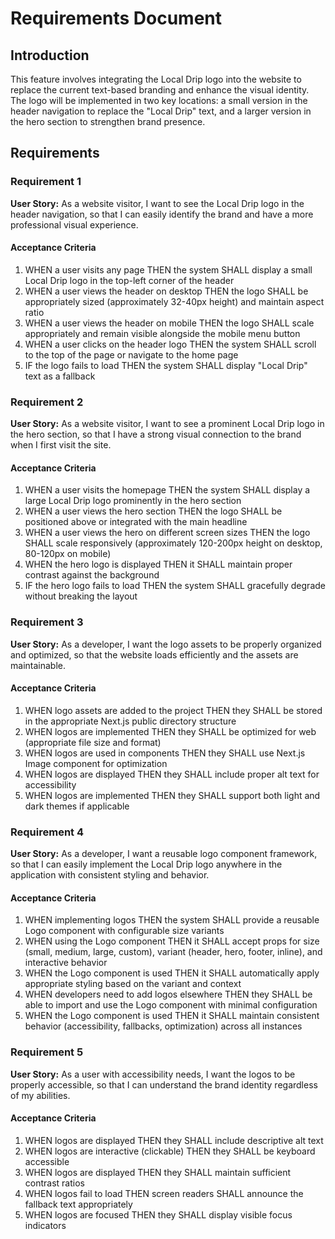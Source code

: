 # Requirements Document

## Introduction

This feature involves integrating the Local Drip logo into the website to replace the current text-based branding and enhance the visual identity. The logo will be implemented in two key locations: a small version in the header navigation to replace the "Local Drip" text, and a larger version in the hero section to strengthen brand presence.

## Requirements

### Requirement 1

**User Story:** As a website visitor, I want to see the Local Drip logo in the header navigation, so that I can easily identify the brand and have a more professional visual experience.

#### Acceptance Criteria

1. WHEN a user visits any page THEN the system SHALL display a small Local Drip logo in the top-left corner of the header
2. WHEN a user views the header on desktop THEN the logo SHALL be appropriately sized (approximately 32-40px height) and maintain aspect ratio
3. WHEN a user views the header on mobile THEN the logo SHALL scale appropriately and remain visible alongside the mobile menu button
4. WHEN a user clicks on the header logo THEN the system SHALL scroll to the top of the page or navigate to the home page
5. IF the logo fails to load THEN the system SHALL display "Local Drip" text as a fallback

### Requirement 2

**User Story:** As a website visitor, I want to see a prominent Local Drip logo in the hero section, so that I have a strong visual connection to the brand when I first visit the site.

#### Acceptance Criteria

1. WHEN a user visits the homepage THEN the system SHALL display a large Local Drip logo prominently in the hero section
2. WHEN a user views the hero section THEN the logo SHALL be positioned above or integrated with the main headline
3. WHEN a user views the hero on different screen sizes THEN the logo SHALL scale responsively (approximately 120-200px height on desktop, 80-120px on mobile)
4. WHEN the hero logo is displayed THEN it SHALL maintain proper contrast against the background
5. IF the hero logo fails to load THEN the system SHALL gracefully degrade without breaking the layout

### Requirement 3

**User Story:** As a developer, I want the logo assets to be properly organized and optimized, so that the website loads efficiently and the assets are maintainable.

#### Acceptance Criteria

1. WHEN logo assets are added to the project THEN they SHALL be stored in the appropriate Next.js public directory structure
2. WHEN logos are implemented THEN they SHALL be optimized for web (appropriate file size and format)
3. WHEN logos are used in components THEN they SHALL use Next.js Image component for optimization
4. WHEN logos are displayed THEN they SHALL include proper alt text for accessibility
5. WHEN logos are implemented THEN they SHALL support both light and dark themes if applicable

### Requirement 4

**User Story:** As a developer, I want a reusable logo component framework, so that I can easily implement the Local Drip logo anywhere in the application with consistent styling and behavior.

#### Acceptance Criteria

1. WHEN implementing logos THEN the system SHALL provide a reusable Logo component with configurable size variants
2. WHEN using the Logo component THEN it SHALL accept props for size (small, medium, large, custom), variant (header, hero, footer, inline), and interactive behavior
3. WHEN the Logo component is used THEN it SHALL automatically apply appropriate styling based on the variant and context
4. WHEN developers need to add logos elsewhere THEN they SHALL be able to import and use the Logo component with minimal configuration
5. WHEN the Logo component is used THEN it SHALL maintain consistent behavior (accessibility, fallbacks, optimization) across all instances

### Requirement 5

**User Story:** As a user with accessibility needs, I want the logos to be properly accessible, so that I can understand the brand identity regardless of my abilities.

#### Acceptance Criteria

1. WHEN logos are displayed THEN they SHALL include descriptive alt text
2. WHEN logos are interactive (clickable) THEN they SHALL be keyboard accessible
3. WHEN logos are displayed THEN they SHALL maintain sufficient contrast ratios
4. WHEN logos fail to load THEN screen readers SHALL announce the fallback text appropriately
5. WHEN logos are focused THEN they SHALL display visible focus indicators